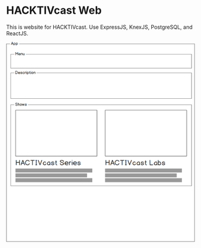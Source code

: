 # HACKTIVcast Web

This is website for HACKTIVcast. Use ExpressJS, KnexJS, PostgreSQL, and ReactJS.

![hacktivcast-components.png](hacktivcast-components.png)
